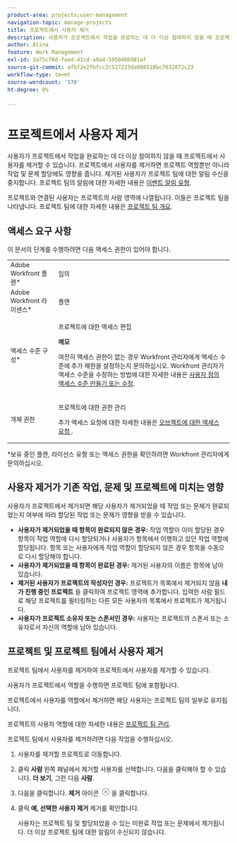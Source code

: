 ```yaml
---
product-area: projects;user-management
navigation-topic: manage-projects
title: 프로젝트에서 사용자 제거
description: 사용자가 프로젝트에서 작업을 완료하는 데 더 이상 참여하지 않을 때 프로젝트에서 사용자를 제거할 수 있습니다.
author: Alina
feature: Work Management
exl-id: 3a75c78d-faed-41cd-a0a4-59504bb981af
source-git-commit: afbf2e2fbfcc2c527223da008518bc7632872c23
workflow-type: tm+mt
source-wordcount: '570'
ht-degree: 0%

---
```


# 프로젝트에서 사용자 제거

사용자가 프로젝트에서 작업을 완료하는 데 더 이상 참여하지 않을 때 프로젝트에서 사용자를 제거할 수 있습니다. 프로젝트에서 사용자를 제거하면 프로젝트 역할뿐만 아니라 작업 및 문제 할당에도 영향을 줍니다. 제거된 사용자가 프로젝트 팀에 대한 알림 수신을 중지합니다. 프로젝트 팀의 알림에 대한 자세한 내용은 [이벤트 알림 유형](../../../administration-and-setup/manage-workfront/emails/event-notifications-available-in-wf.md).

프로젝트와 연결된 사용자는 프로젝트의 사람 영역에 나열됩니다. 이들은 프로젝트 팀을 나타냅니다. 프로젝트 팀에 대한 자세한 내용은 [프로젝트 팀 개요](../../../manage-work/projects/planning-a-project/project-team-overview.md).

## 액세스 요구 사항

이 문서의 단계를 수행하려면 다음 액세스 권한이 있어야 합니다.

<table style="table-layout:auto"> 
 <col> 
 <col> 
 <tbody> 
  <tr> 
   <td role="rowheader">Adobe Workfront 플랜*</td> 
   <td> <p>임의</p> </td> 
  </tr> 
  <tr> 
   <td role="rowheader">Adobe Workfront 라이센스*</td> 
   <td> <p>플랜 </p> </td> 
  </tr> 
  <tr> 
   <td role="rowheader">액세스 수준 구성*</td> 
   <td> <p>프로젝트에 대한 액세스 편집</p> <p><b>메모</b>

여전히 액세스 권한이 없는 경우 Workfront 관리자에게 액세스 수준에 추가 제한을 설정하는지 문의하십시오. Workfront 관리자가 액세스 수준을 수정하는 방법에 대한 자세한 내용은 <a href="../../../administration-and-setup/add-users/configure-and-grant-access/create-modify-access-levels.md" class="MCXref xref">사용자 정의 액세스 수준 만들기 또는 수정</a>.</p> </td>
</tr> 
  <tr> 
   <td role="rowheader">개체 권한</td> 
   <td> <p>프로젝트에 대한 권한 관리</p> <p>추가 액세스 요청에 대한 자세한 내용은 <a href="../../../workfront-basics/grant-and-request-access-to-objects/request-access.md" class="MCXref xref">오브젝트에 대한 액세스 요청 </a>.</p> </td> 
  </tr> 
 </tbody> 
</table>

*보유 중인 플랜, 라이선스 유형 또는 액세스 권한을 확인하려면 Workfront 관리자에게 문의하십시오.

## 사용자 제거가 기존 작업, 문제 및 프로젝트에 미치는 영향

사용자가 프로젝트에서 제거되면 해당 사용자가 제거되었을 때 작업 또는 문제가 완료되었는지 여부에 따라 할당된 작업 또는 문제가 영향을 받을 수 있습니다.

* **사용자가 제거되었을 때 항목이 완료되지 않은 경우:** 작업 역할이 이미 할당된 경우 항목이 작업 역할에 다시 할당되거나 사용자가 항목에서 이행하고 있던 작업 역할에 할당됩니다. 항목 또는 사용자에게 작업 역할이 할당되지 않은 경우 항목을 수동으로 다시 할당해야 합니다.
* **사용자가 제거되었을 때 항목이 완료된 경우:** 제거된 사용자의 이름은 항목에 남아 있습니다.
* **제거된 사용자가 프로젝트의 작성자인 경우:** 프로젝트가 목록에서 제거되지 않음 **내가 진행 중인 프로젝트** 을 클릭하여 프로젝트 영역에 추가합니다. 입력한 사람 필드로 해당 프로젝트를 필터링하는 다른 모든 사용자의 목록에서 프로젝트가 제거됩니다.
* **사용자가 프로젝트 소유자 또는 스폰서인 경우:** 사용자는 프로젝트의 스폰서 또는 소유자로서 자신의 역할에 남아 있습니다.

## 프로젝트 및 프로젝트 팀에서 사용자 제거

프로젝트 팀에서 사용자를 제거하여 프로젝트에서 사용자를 제거할 수 있습니다.

사용자가 프로젝트에서 역할을 수행하면 프로젝트 팀에 포함됩니다.

프로젝트에서 사용자를 역할에서 제거하면 해당 사용자는 프로젝트 팀의 일부로 유지됩니다.

프로젝트의 사용자 역할에 대한 자세한 내용은 [프로젝트 팀 관리](../planning-a-project/manage-project-team.md).

프로젝트 팀에서 사용자를 제거하려면 다음 작업을 수행하십시오.

1. 사용자를 제거할 프로젝트로 이동합니다.

1. 클릭 **사람** 왼쪽 패널에서 제거할 사용자를 선택합니다. 다음을 클릭해야 할 수 있습니다. **더 보기**, 그런 다음 **사람**.

1. 다음을 클릭합니다. **제거** 아이콘  ![항목 제거](assets/remove-icon---x-in-circle.png) 을 클릭합니다.

1. 클릭 **예, 선택한 사용자 제거** 제거를 확인합니다.

   사용자는 프로젝트 팀 및 할당되었을 수 있는 미완료 작업 또는 문제에서 제거됩니다. 더 이상 프로젝트 팀에 대한 알림이 수신되지 않습니다.
